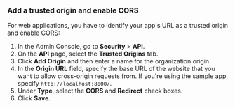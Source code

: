 ### Add a trusted origin and enable CORS

For web applications, you have to identify your app's URL as a trusted origin and enable [CORS](/docs/guides/enable-cors/main/):

1. In the Admin Console, go to **Security** > **API**.
1. On the **API** page, select the **Trusted Origins** tab.
1. Click **Add Origin** and then enter a name for the organization origin.
1. In the **Origin URL** field, specify the base URL of the website that you want to allow cross-origin requests from. If you're using the sample app, specify `http://localhost:8000/`.
1. Under **Type**, select the **CORS** and **Redirect** check boxes.
1. Click **Save**.
